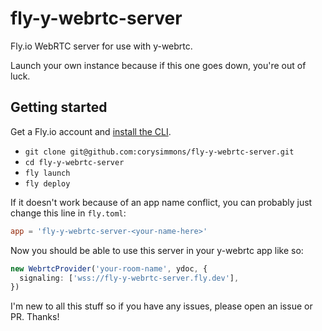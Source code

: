 # fly-y-webrtc-server

Fly.io WebRTC server for use with y-webrtc.

Launch your own instance because if this one goes down, you're out of luck.

## Getting started

Get a Fly.io account and [install the CLI](https://fly.io/docs/hands-on/install-flyctl/).

- `git clone git@github.com:corysimmons/fly-y-webrtc-server.git`
- `cd fly-y-webrtc-server`
- `fly launch`
- `fly deploy`

If it doesn't work because of an app name conflict, you can probably just change this line in `fly.toml`:

```toml
app = 'fly-y-webrtc-server-<your-name-here>'
```

Now you should be able to use this server in your y-webrtc app like so:

```ts
new WebrtcProvider('your-room-name', ydoc, {
  signaling: ['wss://fly-y-webrtc-server.fly.dev'],
})
```

I'm new to all this stuff so if you have any issues, please open an issue or PR. Thanks!
